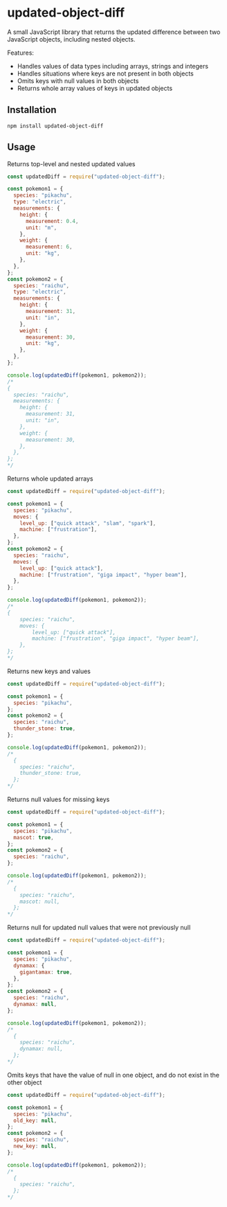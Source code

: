 # updated-object-diff

A small JavaScript library that returns the updated difference between two JavaScript objects, including nested objects. 

Features:
- Handles values of data types including arrays, strings and integers
- Handles situations where keys are not present in both objects
- Omits keys with null values in both objects
- Returns whole array values of keys in updated objects

## Installation

```
npm install updated-object-diff
```

## Usage

Returns top-level and nested updated values

```javascript
const updatedDiff = require("updated-object-diff");

const pokemon1 = {
  species: "pikachu",
  type: "electric",
  measurements: {
    height: {
      measurement: 0.4,
      unit: "m",
    },
    weight: {
      measurement: 6,
      unit: "kg",
    },
  },
};
const pokemon2 = {
  species: "raichu",
  type: "electric",
  measurements: {
    height: {
      measurement: 31,
      unit: "in",
    },
    weight: {
      measurement: 30,
      unit: "kg",
    },
  },
};

console.log(updatedDiff(pokemon1, pokemon2));
/*
{
  species: "raichu",
  measurements: {
    height: {
      measurement: 31,
      unit: "in",
    },
    weight: {
      measurement: 30,
    },
  },
};
*/
```

Returns whole updated arrays

```javascript
const updatedDiff = require("updated-object-diff");

const pokemon1 = {
  species: "pikachu",
  moves: {
    level_up: ["quick attack", "slam", "spark"],
    machine: ["frustration"],
  },
};
const pokemon2 = {
  species: "raichu",
  moves: {
    level_up: ["quick attack"],
    machine: ["frustration", "giga impact", "hyper beam"],
  },
};

console.log(updatedDiff(pokemon1, pokemon2));
/*
{
    species: "raichu",
    moves: {
        level_up: ["quick attack"],
        machine: ["frustration", "giga impact", "hyper beam"],
    },
};
*/
```

Returns new keys and values

```javascript
const updatedDiff = require("updated-object-diff");

const pokemon1 = {
  species: "pikachu",
};
const pokemon2 = {
  species: "raichu",
  thunder_stone: true,
};

console.log(updatedDiff(pokemon1, pokemon2));
/*
  {
    species: "raichu",
    thunder_stone: true,
  };
*/
```

Returns null values for missing keys

```javascript
const updatedDiff = require("updated-object-diff");

const pokemon1 = {
  species: "pikachu",
  mascot: true,
};
const pokemon2 = {
  species: "raichu",
};

console.log(updatedDiff(pokemon1, pokemon2));
/*
  {
    species: "raichu",
    mascot: null,
  };
*/
```

Returns null for updated null values that were not previously null

```javascript
const updatedDiff = require("updated-object-diff");

const pokemon1 = {
  species: "pikachu",
  dynamax: {
    gigantamax: true,
  },
};
const pokemon2 = {
  species: "raichu",
  dynamax: null,
};

console.log(updatedDiff(pokemon1, pokemon2));
/*
  {
    species: "raichu",
    dynamax: null,
  };
*/
```

Omits keys that have the value of null in one object, and do not exist in the other object

```javascript
const updatedDiff = require("updated-object-diff");

const pokemon1 = {
  species: "pikachu",
  old_key: null,
};
const pokemon2 = {
  species: "raichu",
  new_key: null,
};

console.log(updatedDiff(pokemon1, pokemon2));
/*
  {
    species: "raichu",
  };
*/
```
